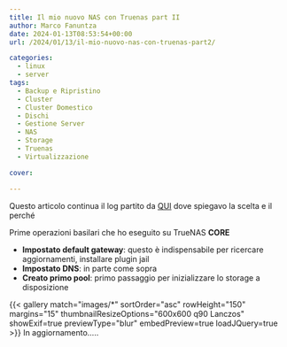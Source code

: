 ```yaml
---
title: Il mio nuovo NAS con Truenas part II
author: Marco Fanuntza
date: 2024-01-13T08:53:54+00:00
url: /2024/01/13/il-mio-nuovo-nas-con-truenas-part2/

categories:
  - linux
  - server
tags:
  - Backup e Ripristino
  - Cluster
  - Cluster Domestico
  - Dischi
  - Gestione Server
  - NAS
  - Storage
  - Truenas
  - Virtualizzazione

cover:

---
```


Questo articolo continua il log partito da [QUI](https://marcofanuntza.it/2024/01/01/il-mio-nuovo-nas-con-truenas/) dove spiegavo la scelta e il perché






Prime operazioni basilari che ho eseguito su TrueNAS **CORE**

  * **Impostato default gateway**: questo è indispensabile per ricercare aggiornamenti, installare plugin jail
  * **Impostato DNS**: in parte come sopra
  * **Creato primo pool**: primo passaggio per inizializzare lo storage a disposizione


{{< gallery match="images/*" sortOrder="asc" rowHeight="150" margins="15" thumbnailResizeOptions="600x600 q90 Lanczos" showExif=true previewType="blur" embedPreview=true loadJQuery=true >}}
In aggiornamento&#8230;..
